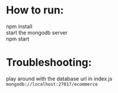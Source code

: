 # How to run:
npm install \
start the mongodb server \
npm start

# Troubleshooting:
play around with the database url in index.js `mongodb://localhost:27017/ecommerce`
